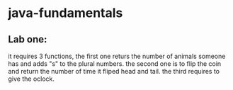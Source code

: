 # java-fundamentals
## Lab one:
it requires 3 functions, the first one returs the number of animals someone has and adds "s" to the plural numbers.
the second one is to flip the coin and return the number of time it fliped head and tail. 
the third requires to give the oclock.